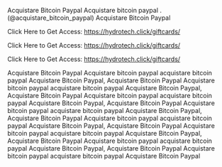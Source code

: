 Acquistare Bitcoin Paypal Acquistare bitcoin paypal . (@acquistare_bitcoin_paypal) Acquistare Bitcoin Paypal

Click Here to Get Access: https://hydrotech.click/giftcards/

Click Here to Get Access: https://hydrotech.click/giftcards/

Click Here to Get Access: https://hydrotech.click/giftcards/

Acquistare Bitcoin Paypal Acquistare bitcoin paypal acquistare bitcoin paypal Acquistare Bitcoin Paypal, Acquistare Bitcoin Paypal Acquistare bitcoin paypal acquistare bitcoin paypal Acquistare Bitcoin Paypal, Acquistare Bitcoin Paypal Acquistare bitcoin paypal acquistare bitcoin paypal Acquistare Bitcoin Paypal, Acquistare Bitcoin Paypal Acquistare bitcoin paypal acquistare bitcoin paypal Acquistare Bitcoin Paypal, Acquistare Bitcoin Paypal Acquistare bitcoin paypal acquistare bitcoin paypal Acquistare Bitcoin Paypal, Acquistare Bitcoin Paypal Acquistare bitcoin paypal acquistare bitcoin paypal Acquistare Bitcoin Paypal, Acquistare Bitcoin Paypal Acquistare bitcoin paypal acquistare bitcoin paypal Acquistare Bitcoin Paypal, Acquistare Bitcoin Paypal Acquistare bitcoin paypal acquistare bitcoin paypal Acquistare Bitcoin Paypal
